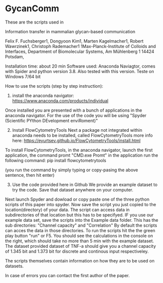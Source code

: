 # GycanComm

These are the scripts used in 

Information transfer in mammalian glycan-based communication

Felix F. Fuchsberger1, Dongyoon Kim1, Marten Kagelmacher1, Robert Wawrzinek1, Christoph Rademacher1
1Max-Planck-Institute of Colloids and Interfaces, Department of Biomolecular Systems, Am Mühlenberg 1 14424 Potsdam, 

Installation time: about 20 min
Software used: Anaconda Naviagtor, comes with Spider and python version 3.8. Also tested with this version.
Teste on Windows 7/64 bit

How to use the scripts (step by step instruction):

1) install the anaconda navigator: https://www.anaconda.com/products/individual

Once installed you are presented with a bunch of applications in the anaconda navigator.
For the use of the code you will be using "Spyder (Scientific PYthon DEvelopment enviRoment)"

2) Install FlowCytometryTools
Next a package not integrated within anaconda needs to be installed, called FlowCytometryTools more info here:
https://eyurtsev.github.io/FlowCytometryTools/install.html

To install FlowCytometryTools, in the anaconda navigator, launch the first application, the command promt "CMD.exe Promt"
in the application run the following command:
pip install flowcytometrytools

(you run the command by simply typing or copy-pasing the above sentence, then hit enter)

3) Use the code provided here in Github
We provide an example dataset to try the code. Save that dataset anywhere on your computer.

Next launch Spyder and dowload or copy paste one of the three python scripts of this paper into spyder.
Now save the script you just copied to the location(directory) of your data.
The script  can access data in subdirectories of that location but this has to be specifyed.
IF you use our example data set, save the scripts into the Example data folder. This has the sub directories: "Channel capacity" and "Correlation"
By default the scripts can acces the data in those directories.
To run the scripts hit the the green play button "run" or F5.
You should see the calculations in the console on the right, which should take no more than 5 min with the example dataset.
The dataset provided dataset of TNF-a should give you a channel capacity of 1.345 bit and 1.373 bit for discrete and continous input respectiveley.

The scripts themselves contain information on how they are to be used on datasets.
  
In case of errors you can contact the first author of the paper.



